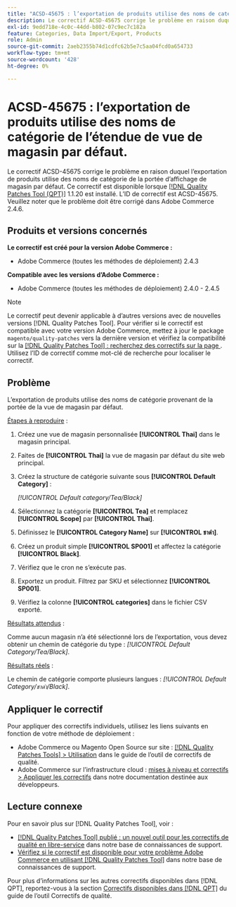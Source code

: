 ```yaml
---
title: "ACSD-45675 : l’exportation de produits utilise des noms de catégorie de l’étendue de vue de magasin par défaut"
description: Le correctif ACSD-45675 corrige le problème en raison duquel l’exportation de produits utilise des noms de catégorie de la portée d’affichage de magasin par défaut. Ce correctif est disponible lorsque l’[outil de correctifs de qualité (QPT)](/help/announcements/adobe-commerce-announcements/magento-quality-patches-released-new-tool-to-self-serve-quality-patches.md) 1.1.20 est installé. L’ID de correctif est ACSD-45675. Veuillez noter que le problème doit être corrigé dans Adobe Commerce 2.4.6.
exl-id: 9edd718e-4c0c-44dd-b802-07c9ec7c182a
feature: Categories, Data Import/Export, Products
role: Admin
source-git-commit: 2aeb2355b74d1cdfc62b5e7c5aa04fcd0a654733
workflow-type: tm+mt
source-wordcount: '428'
ht-degree: 0%

---
```


# ACSD-45675 : l’exportation de produits utilise des noms de catégorie de l’étendue de vue de magasin par défaut.

Le correctif ACSD-45675 corrige le problème en raison duquel l’exportation de produits utilise des noms de catégorie de la portée d’affichage de magasin par défaut. Ce correctif est disponible lorsque [[!DNL Quality Patches Tool (QPT)]](/help/announcements/adobe-commerce-announcements/magento-quality-patches-released-new-tool-to-self-serve-quality-patches.md) 1.1.20 est installé. L’ID de correctif est ACSD-45675. Veuillez noter que le problème doit être corrigé dans Adobe Commerce 2.4.6.

## Produits et versions concernés

**Le correctif est créé pour la version Adobe Commerce :**

* Adobe Commerce (toutes les méthodes de déploiement) 2.4.3

**Compatible avec les versions d’Adobe Commerce :**

* Adobe Commerce (toutes les méthodes de déploiement) 2.4.0 - 2.4.5

>[!NOTE]
>
>Le correctif peut devenir applicable à d’autres versions avec de nouvelles versions [!DNL Quality Patches Tool]. Pour vérifier si le correctif est compatible avec votre version Adobe Commerce, mettez à jour le package `magento/quality-patches` vers la dernière version et vérifiez la compatibilité sur la [[!DNL Quality Patches Tool] : recherchez des correctifs sur la page ](https://experienceleague.adobe.com/tools/commerce-quality-patches/index.html). Utilisez l’ID de correctif comme mot-clé de recherche pour localiser le correctif.

## Problème

L’exportation de produits utilise des noms de catégorie provenant de la portée de la vue de magasin par défaut.

<u>Étapes à reproduire</u> :

1. Créez une vue de magasin personnalisée **[!UICONTROL Thai]** dans le magasin principal.
1. Faites de **[!UICONTROL Thai]** la vue de magasin par défaut du site web principal.
1. Créez la structure de catégorie suivante sous **[!UICONTROL Default Category]** :

   *[!UICONTROL Default category/Tea/Black]*

1. Sélectionnez la catégorie **[!UICONTROL Tea]** et remplacez **[!UICONTROL Scope]** par **[!UICONTROL Thai]**.
1. Définissez le **[!UICONTROL Category Name]** sur **[!UICONTROL ชาดำ]**.
1. Créez un produit simple **[!UICONTROL SP001]** et affectez la catégorie **[!UICONTROL Black]**.
1. Vérifiez que le cron ne s’exécute pas.
1. Exportez un produit. Filtrez par SKU et sélectionnez **[!UICONTROL SP001]**.
1. Vérifiez la colonne **[!UICONTROL categories]** dans le fichier CSV exporté.

<u>Résultats attendus</u> :

Comme aucun magasin n’a été sélectionné lors de l’exportation, vous devez obtenir un chemin de catégorie du type : *[!UICONTROL Default Category/Tea/Black]*.

<u>Résultats réels</u> :

Le chemin de catégorie comporte plusieurs langues : *[!UICONTROL Default Category/ชาดำ/Black]*.

## Appliquer le correctif

Pour appliquer des correctifs individuels, utilisez les liens suivants en fonction de votre méthode de déploiement :

* Adobe Commerce ou Magento Open Source sur site : [[!DNL Quality Patches Tools] > Utilisation](https://experienceleague.adobe.com/docs/commerce-operations/tools/quality-patches-tool/usage.html) dans le guide de l’outil de correctifs de qualité.
* Adobe Commerce sur l’infrastructure cloud : [mises à niveau et correctifs > Appliquer les correctifs](https://experienceleague.adobe.com/en/docs/commerce-cloud-service/user-guide/develop/upgrade/apply-patches) dans notre documentation destinée aux développeurs.

## Lecture connexe

Pour en savoir plus sur [!DNL Quality Patches Tool], voir :

* [[!DNL Quality Patches Tool] publié : un nouvel outil pour les correctifs de qualité en libre-service](/help/announcements/adobe-commerce-announcements/magento-quality-patches-released-new-tool-to-self-serve-quality-patches.md) dans notre base de connaissances de support.
* [Vérifiez si le correctif est disponible pour votre problème Adobe Commerce en utilisant  [!DNL Quality Patches Tool]](https://experienceleague.adobe.com/docs/commerce-knowledge-base/kb/support-tools/patches/check-patch-for-magento-issue-with-magento-quality-patches.html) dans notre base de connaissances de support.

Pour plus d’informations sur les autres correctifs disponibles dans [!DNL QPT], reportez-vous à la section [Correctifs disponibles dans [!DNL QPT]](https://experienceleague.adobe.com/tools/commerce-quality-patches/index.html) du guide de l’outil Correctifs de qualité.
